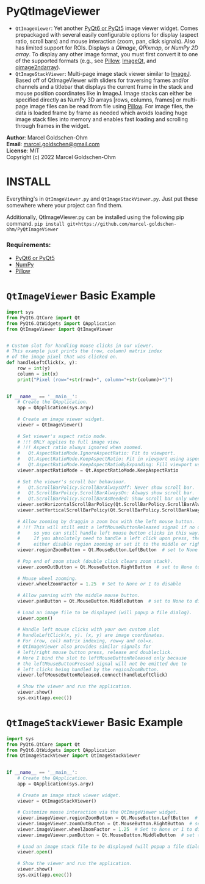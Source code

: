 # PyQtImageViewer

* `QtImageViewer`: Yet another [PyQt6 or PyQt5](https://www.riverbankcomputing.com/software/pyqt/intro) image viewer widget. Comes prepackaged with several easily configurable options for display (aspect ratio, scroll bars) and mouse interaction (zoom, pan, click signals). Also has limited support for ROIs. Displays a *QImage*, *QPixmap*, or *NumPy 2D array*. To display any other image format, you must first convert it to one of the supported formats (e.g., see [Pillow](https://github.com/python-pillow/Pillow), [ImageQt](https://github.com/python-pillow/Pillow/blob/master/PIL/ImageQt.py), and [qimage2ndarray](https://github.com/hmeine/qimage2ndarray)).
* `QtImageStackViewer`: Multi-page image stack viewer similar to [ImageJ](https://imagej.nih.gov/ij/). Based off of QtImageViewer with sliders for traversing frames and/or channels and a titlebar that displays the current frame in the stack and mouse position coordinates like in ImageJ. Image stacks can either be specified directly as NumPy 3D arrays [rows, columns, frames] or multi-page image files can be read from file using [Pillow](https://github.com/python-pillow/Pillow). For image files, the data is loaded frame by frame as needed which avoids loading huge image stack files into memory and enables fast loading and scrolling through frames in the widget.

**Author**: Marcel Goldschen-Ohm  
**Email**:  <marcel.goldschen@gmail.com>  
**License**: MIT  
Copyright (c) 2022 Marcel Goldschen-Ohm  

# INSTALL

Everything's in `QtImageViewer.py` and `QtImageStackViewer.py`. Just put these somewhere where your project can find them.

Additionally, QtImageViewer.py can be installed using the following pip command.
`pip install git+https://github.com/marcel-goldschen-ohm/PyQtImageViewer`

### Requirements:

* [PyQt6 or PyQt5](https://www.riverbankcomputing.com/software/pyqt/intro)
* [NumPy](https://numpy.org/)
* [Pillow](https://python-pillow.org)

# `QtImageViewer` Basic Example

```python
import sys
from PyQt6.QtCore import Qt
from PyQt6.QtWidgets import QApplication
from QtImageViewer import QtImageViewer


# Custom slot for handling mouse clicks in our viewer.
# This example just prints the (row, column) matrix index
# of the image pixel that was clicked on.
def handleLeftClick(x, y):
    row = int(y)
    column = int(x)
    print("Pixel (row="+str(row)+", column="+str(column)+")")
    

if __name__ == '__main__':
    # Create the QApplication.
    app = QApplication(sys.argv)
        
    # Create an image viewer widget.
    viewer = QtImageViewer()
        
    # Set viewer's aspect ratio mode.
    # !!! ONLY applies to full image view.
    # !!! Aspect ratio always ignored when zoomed.
    #   Qt.AspectRatioMode.IgnoreAspectRatio: Fit to viewport.
    #   Qt.AspectRatioMode.KeepAspectRatio: Fit in viewport using aspect ratio.
    #   Qt.AspectRatioMode.KeepAspectRatioByExpanding: Fill viewport using aspect ratio.
    viewer.aspectRatioMode = Qt.AspectRatioMode.KeepAspectRatio
    
    # Set the viewer's scroll bar behaviour.
    #   Qt.ScrollBarPolicy.ScrollBarAlwaysOff: Never show scroll bar.
    #   Qt.ScrollBarPolicy.ScrollBarAlwaysOn: Always show scroll bar.
    #   Qt.ScrollBarPolicy.ScrollBarAsNeeded: Show scroll bar only when zoomed.
    viewer.setHorizontalScrollBarPolicy(Qt.ScrollBarPolicy.ScrollBarAlwaysOff)
    viewer.setVerticalScrollBarPolicy(Qt.ScrollBarPolicy.ScrollBarAlwaysOff)
    
    # Allow zooming by draggin a zoom box with the left mouse button.
    # !!! This will still emit a leftMouseButtonReleased signal if no dragging occured,
    #     so you can still handle left mouse button clicks in this way.
    #     If you absolutely need to handle a left click upon press, then
    #     either disable region zooming or set it to the middle or right button.
    viewer.regionZoomButton = Qt.MouseButton.LeftButton  # set to None to disable
    
    # Pop end of zoom stack (double click clears zoom stack).
    viewer.zoomOutButton = Qt.MouseButton.RightButton  # set to None to disable
    
    # Mouse wheel zooming.
    viewer.wheelZoomFactor = 1.25  # Set to None or 1 to disable
    
    # Allow panning with the middle mouse button.
    viewer.panButton = Qt.MouseButton.MiddleButton  # set to None to disable
        
    # Load an image file to be displayed (will popup a file dialog).
    viewer.open()
    
    # Handle left mouse clicks with your own custom slot
    # handleLeftClick(x, y). (x, y) are image coordinates.
    # For (row, col) matrix indexing, row=y and col=x.
    # QtImageViewer also provides similar signals for
    # left/right mouse button press, release and doubleclick.
    # Here I bind the slot to leftMouseButtonReleased only because
    # the leftMouseButtonPressed signal will not be emitted due to
    # left clicks being handled by the regionZoomButton.
    viewer.leftMouseButtonReleased.connect(handleLeftClick)
        
    # Show the viewer and run the application.
    viewer.show()
    sys.exit(app.exec())
```

# `QtImageStackViewer` Basic Example

```python
import sys
from PyQt6.QtCore import Qt
from PyQt6.QtWidgets import QApplication
from QtImageStackViewer import QtImageStackViewer
    

if __name__ == '__main__':
    # Create the QApplication.
    app = QApplication(sys.argv)
        
    # Create an image stack viewer widget.
    viewer = QtImageStackViewer()
    
    # Customize mouse interaction via the QtImageViewer widget.
    viewer.imageViewer.regionZoomButton = Qt.MouseButton.LeftButton  # set to None to disable
    viewer.imageViewer.zoomOutButton = Qt.MouseButton.RightButton  # set to None to disable
    viewer.imageViewer.wheelZoomFactor = 1.25  # Set to None or 1 to disable
    viewer.imageViewer.panButton = Qt.MouseButton.MiddleButton  # set to None to disable
        
    # Load an image stack file to be displayed (will popup a file dialog).
    viewer.open()
        
    # Show the viewer and run the application.
    viewer.show()
    sys.exit(app.exec())
```
